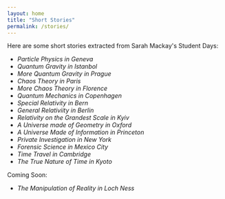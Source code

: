 ```yaml
---
layout: home
title: "Short Stories"
permalink: /stories/
---
```


Here are some short stories extracted from Sarah Mackay's Student Days:

- *Particle Physics in Geneva* 
- *Quantum Gravity in Istanbol* 
- *More Quantum Gravity in Prague*
- *Chaos Theory in Paris*
- *More Chaos Theory in Florence*
- *Quantum Mechanics in Copenhagen*
- *Special Relativity in Bern*
- *General Relativiity in Berlin*
- *Relativity on the Grandest Scale in Kyiv*
- *A Universe made of Geometry in Oxford*
- *A Universe Made of Information in Princeton*
- *Private Investigation in New York*
- *Forensic Science in Mexico City*
- *Time Travel in Cambridge*
- *The True Nature of Time in Kyoto*


Coming Soon:

- *The Manipulation of Reality in Loch Ness*



